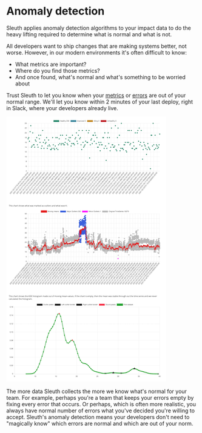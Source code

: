 # Anomaly detection

Sleuth applies anomaly detection algorithms to your impact data to do the heavy lifting required to determine what is normal and what is not.

All developers want to ship changes that are making systems better, not worse. However, in our modern environments it's often difficult to know:

* What metrics are important?
* Where do you find those metrics?
* And once found, what's normal and what's something to be worried about

Trust Sleuth to let you know when your [metrics](metric-impact.md) or [errors](error-impact.md) are out of your normal range. We'll let you know within 2 minutes of your last deploy, right in Slack, where your developers already live.

![Sleuth performs complex statistical analysis to automatically determine when somethings abnormal](../.gitbook/assets/sleuth-2021-02-01-17-33-25.png)

The more data Sleuth collects the more we know what's normal for your team. For example, perhaps you're a team that keeps your errors empty by fixing every error that occurs. Or perhaps, which is often more realistic, you always have normal number of errors what you've decided you're willing to accept. Sleuth's anomaly detection means your developers don't need to "magically know" which errors are normal and which are out of your norm.

